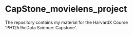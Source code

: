 # CapStone_movielens_project

The repository contains my material for the HarvardX Course 'PH125.9x:Data Science: Capstone'.
